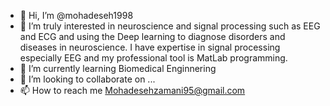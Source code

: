 - 👋 Hi, I’m @mohadeseh1998
- 👀 I’m truly interested in neuroscience and signal processing such as EEG and ECG and using the Deep learning to diagnose disorders and diseases in neuroscience. I have expertise in signal processing especially EEG and my professional tool is MatLab programming.  
- 🌱 I’m currently learning Biomedical Enginnering
- 💞️ I’m looking to collaborate on ...
- 📫 How to reach me Mohadesehzamani95@gmail.com

<!---
mohadeseh1998/mohadeseh1998 is a ✨ special ✨ repository because its `README.md` (this file) appears on your GitHub profile.
You can click the Preview link to take a look at your changes.
--->
